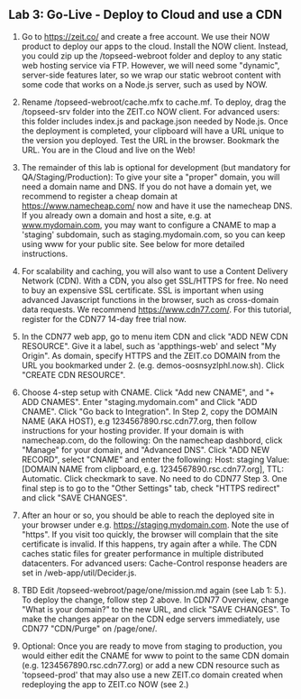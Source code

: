 ## Lab 3: Go-Live - Deploy to Cloud and use a CDN

1. Go to https://zeit.co/ and create a free account. We use their NOW product to deploy our apps to the cloud. Install the NOW client.
Instead, you could zip up the /topseed-webroot folder and deploy to any
static web hosting service via FTP. However, we will need some "dynamic", server-side features later, so we wrap our static webroot content with some code that works on a Node.js server, such as used by NOW.

2. Rename /topseed-webroot/cache.mfx to cache.mf. To deploy, drag the /topseed-srv folder into the ZEIT.co NOW client. For advanced users: this folder includes index.js and package.json needed by Node.js.
Once the deployment is completed, your clipboard will have a URL unique to the version you deployed. Test the URL in the browser. Bookmark the URL. You are in the Cloud and live on the Web!

3. The remainder of this lab is optional for development (but mandatory for QA/Staging/Production): To give your site a "proper" domain, you will need a domain name and DNS. If you do not have a domain yet, we recommend to register a cheap domain at https://www.namecheap.com/ now and have it use the namecheap DNS.
If you already own a domain and host a site, e.g. at www.mydomain.com, you may want to configure a CNAME to map a 'staging' subdomain, such as staging.mydomain.com, so you can keep using www for your public site. See below for more detailed instructions. 

4. For scalability and caching, you will also want to use a Content Delivery Network (CDN). With a CDN, you also get SSL/HTTPS for free. No need to buy an expensive SSL certificate. SSL is important when using advanced Javascript functions in the browser, such as cross-domain data requests. We recommend https://www.cdn77.com/. For this tutorial, register for the CDN77 14-day free trial now.

5. In the CDN77 web app, go to menu item CDN and click "ADD NEW CDN RESOURCE". Give it a label, such as 'appthings-web' and select "My Origin". As domain, specify HTTPS and the ZEIT.co DOMAIN from the URL you bookmarked under 2. (e.g. demos-oosnsyzlphl.now.sh). Click "CREATE CDN RESOURCE".

6. Choose 4-step setup with CNAME. Click "Add new CNAME", and "+ ADD CNAMES". Enter "staging.mydomain.com" and Click "ADD CNAME". Click "Go back to Integration". In Step 2, copy the DOMAIN NAME (AKA HOST), e.g 1234567890.rsc.cdn77.org, then follow instructions for your hosting provider. If your domain is with namecheap.com, do the following:
On the namecheap dashbord, click "Manage" for your domain, and "Advanced DNS". Click "ADD NEW RECORD", select "CNAME" and enter the following: Host: staging Value: [DOMAIN NAME from clipboard, e.g. 1234567890.rsc.cdn77.org], TTL: Automatic. Click checkmark to save.
No need to do CDN77 Step 3. One final step is to go to the "Other Settings" tab, check "HTTPS redirect" and click "SAVE CHANGES".

7. After an hour or so, you should be able to reach the deployed site in your browser under e.g. https://staging.mydomain.com. Note the use of "https". If you visit too quickly, the browser will complain that the site certificate is invalid. If this happens, try again after a while. The CDN caches static files for greater performance in multiple distributed datacenters. For advanced users: Cache-Control response headers are set in /web-app/util/Decider.js.

8. TBD Edit /topseed-webroot/page/one/mission.md again (see Lab 1: 5.). To deploy the change, follow step 2 above. In CDN77 Overview, change "What is your domain?" to the new URL, and click "SAVE CHANGES". To make the changes appear on the CDN edge servers immediately, use CDN77 "CDN/Purge" on /page/one/.

9. Optional: Once you are ready to move from staging to production, you would either edit the CNAME for www to point to the same CDN domain (e.g. 1234567890.rsc.cdn77.org) or add a new CDN resource such as 'topseed-prod' that may also use a new ZEIT.co domain created when redeploying the app to ZEIT.co NOW (see 2.)

